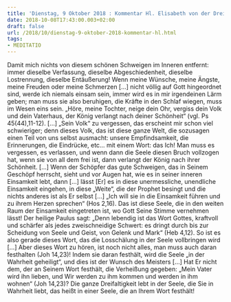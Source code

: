 ```yaml
---
title: 'Dienstag, 9 Oktober 2018 : Kommentar Hl. Elisabeth von der Dreifaltigkeit'
date: 2018-10-08T17:43:00.003+02:00
draft: false
url: /2018/10/dienstag-9-oktober-2018-kommentar-hl.html
tags: 
- MEDITATIO
---
```


Damit mich nichts von diesem schönen Schweigen im Inneren entfernt: immer dieselbe Verfassung, dieselbe Abgeschiedenheit, dieselbe Lostrennung, dieselbe Entäußerung! Wenn meine Wünsche, meine Ängste, meine Freuden oder meine Schmerzen \[…\] nicht völlig auf Gott hingeordnet sind, werde ich niemals einsam sein, immer wird es in mir irgendeinen Lärm geben; man muss sie also beruhigen, die Kräfte in den Schlaf wiegen, muss im Wesen eins sein. „Höre, meine Tochter, neige dein Ohr, vergiss dein Volk und dein Vaterhaus, der König verlangt nach deiner Schönheit“ (vgl. Ps 45(44),11-12). \[…\] „Sein Volk“ zu vergessen, das erscheint mir schon viel schwieriger; denn dieses Volk, das ist diese ganze Welt, die sozusagen einen Teil von uns selbst ausmacht: unsere Empfindsamkeit, die Erinnerungen, die Eindrücke, etc… mit einem Wort: das Ich! Man muss es vergessen, es verlassen, und wenn dann die Seele diesen Bruch vollzogen hat, wenn sie von all dem frei ist, dann verlangt der König nach ihrer Schönheit. \[…\] Wenn der Schöpfer das gute Schweigen, das in Seinem Geschöpf herrscht, sieht und vor Augen hat, wie es in seiner inneren Einsamkeit lebt, dann \[…\] lässt \[Er\] es in diese unermessliche, unendliche Einsamkeit eingehen, in diese „Weite“, die der Prophet besingt und die nichts anderes ist als Er selbst \[…\] „Ich will sie in die Einsamkeit führen und zu ihrem Herzen sprechen“ (Hos 2,16). Das ist diese Seele, die in den weiten Raum der Einsamkeit eingetreten ist, wo Gott Seine Stimme vernehmen lässt! Der heilige Paulus sagt: „Denn lebendig ist das Wort Gottes, kraftvoll und schärfer als jedes zweischneidige Schwert: es dringt durch bis zur Scheidung von Seele und Geist, von Gelenk und Mark“ (Heb 4,12). So ist es also gerade dieses Wort, das die Losschälung in der Seele vollbringen wird \[…\] Aber dieses Wort zu hören, ist noch nicht alles, man muss auch daran festhalten (Joh 14,23)! Indem sie daran festhält, wird die Seele „in der Wahrheit geheiligt“, und dies ist der Wunsch des Meisters \[…\] Hat Er nicht dem, der an Seinem Wort festhält, die Verheißung gegeben: „Mein Vater wird ihn lieben, und Wir werden zu ihm kommen und werden in ihm wohnen“ (Joh 14,23)? Die ganze Dreifaltigkeit lebt in der Seele, die Sie in Wahrheit liebt, das heißt in einer Seele, die an Ihrem Wort festhält!